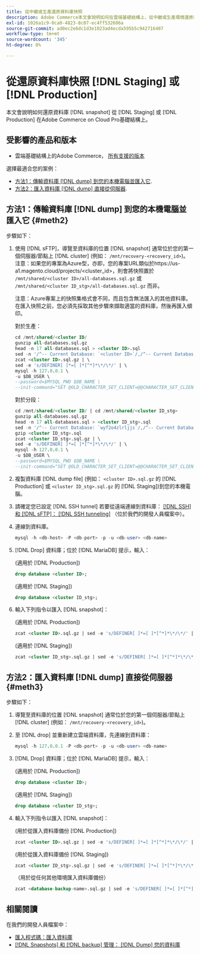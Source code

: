 ```yaml
---
title: 從中繼或生產還原資料庫快照
description: Adobe Commerce本文會說明如何在雲端基礎結構上，從中繼或生產環境還原DB快照。
exl-id: 1026a1c9-0ca0-4823-8c07-ec4ff532606a
source-git-commit: ad0ec2e6dc1d3e1023ad4ecda595b5c942716407
workflow-type: tm+mt
source-wordcount: '345'
ht-degree: 0%

---
```


# 從還原資料庫快照 [!DNL Staging] 或 [!DNL Production]

本文會說明如何還原資料庫 [!DNL snapshot] 從 [!DNL Staging] 或 [!DNL Production] 在Adobe Commerce on Cloud Pro基礎結構上。

## 受影響的產品和版本

* 雲端基礎結構上的Adobe Commerce， [所有支援的版本](https://magento.com/sites/default/files/magento-software-lifecycle-policy.pdf)

選擇最適合您的案例：

* [方法1：傳輸資料庫 [!DNL dump] 到您的本機電腦並匯入它](#meth2).
* [方法2：匯入資料庫 [!DNL dump] 直接從伺服器](#meth3).

## 方法1：傳輸資料庫 [!DNL dump] 到您的本機電腦並匯入它 {#meth2}

步驟如下：

1. 使用 [!DNL sFTP]，導覽至資料庫的位置 [!DNL snapshot] 通常位於您的第一個伺服器/節點上 [!DNL cluster] (例如： `/mnt/recovery-<recovery_id>`)。 注意：如果您的專案為Azure型，亦即，您的專案URL類似於https://us-a1.magento.cloud/projects/&lt;cluster_id>，則會將快照置於 `/mnt/shared/<cluster ID>/all-databases.sql.gz` 或 `/mnt/shared/<cluster ID_stg>/all-databases.sql.gz` 而非。

   注意：Azure專案上的快照集格式會不同，而且包含無法匯入的其他資料庫。 在匯入快照之前，您必須先採取其他步驟來擷取適當的資料庫，然後再匯入傾印。

   對於生產：

   ```sql
   cd /mnt/shared/<cluster ID/
   gunzip all-databases.sql.gz 
   head -n 17 all-databases.sql > <cluster ID>.sql 
   sed -n '/^-- Current Database: `<cluster ID>`/,/^-- Current Database: `/p' all-databases.sql >> <cluster ID>.sql gzip <cluster ID>.sql
   zcat <cluster ID>.sql.gz | \
   sed -e 's/DEFINER[ ]*=[ ]*[^*]*\*/\*/' | \
   mysql -h 127.0.0.1 \
   -u $DB_USER \
   --password=$MYSQL_PWD $DB_NAME \
   --init-command="SET @OLD_CHARACTER_SET_CLIENT=@@CHARACTER_SET_CLIENT ;SET @OLD_CHARACTER_SET_RESULTS=@@CHARACTER_SET_RESULTS ;SET @OLD_COLLATION_CONNECTION=@@COLLATION_CONNECTION ;SET NAMES utf8 ;SET @OLD_TIME_ZONE=@@TIME_ZONE ;SET TIME_ZONE='+00:00' ;SET @OLD_UNIQUE_CHECKS=@@UNIQUE_CHECKS, UNIQUE_CHECKS=0 ;SET @OLD_FOREIGN_KEY_CHECKS=@@FOREIGN_KEY_CHECKS, FOREIGN_KEY_CHECKS=0 ;SET @OLD_SQL_MODE=@@SQL_MODE, SQL_MODE='NO_AUTO_VALUE_ON_ZERO' ;SET @OLD_SQL_NOTES=@@SQL_NOTES, SQL_NOTES=0;"
   ```

   對於分段：

   ```sql
   cd /mnt/shared/<cluster ID/ | cd /mnt/shared/<cluster ID_stg>
   gunzip all-databases.sql.gz 
   head -n 17 all-databases.sql > <cluster ID_stg>.sql
   sed -n '/^-- Current Database: `wyf2o4zlrljjs`/,/^-- Current Database: `/p' all-databases.sql >> <cluster ID_stg>.sql 
   gzip <cluster ID_stg>.sql  
   zcat <cluster ID_stg>.sql.gz | \
   sed -e 's/DEFINER[ ]*=[ ]*[^*]*\*/\*/' | \
   mysql -h 127.0.0.1 \
   -u $DB_USER \
   --password=$MYSQL_PWD $DB_NAME \
   --init-command="SET @OLD_CHARACTER_SET_CLIENT=@@CHARACTER_SET_CLIENT ;SET @OLD_CHARACTER_SET_RESULTS=@@CHARACTER_SET_RESULTS ;SET @OLD_COLLATION_CONNECTION=@@COLLATION_CONNECTION ;SET NAMES utf8 ;SET @OLD_TIME_ZONE=@@TIME_ZONE ;SET TIME_ZONE='+00:00' ;SET @OLD_UNIQUE_CHECKS=@@UNIQUE_CHECKS, UNIQUE_CHECKS=0 ;SET @OLD_FOREIGN_KEY_CHECKS=@@FOREIGN_KEY_CHECKS, FOREIGN_KEY_CHECKS=0 ;SET @OLD_SQL_MODE=@@SQL_MODE, SQL_MODE='NO_AUTO_VALUE_ON_ZERO' ;SET @OLD_SQL_NOTES=@@SQL_NOTES, SQL_NOTES=0;"
   ```

1. 複製資料庫 [!DNL dump file] (例如： `<cluster ID>.sql.gz` 的 [!DNL Production] 或 `<cluster ID_stg>.sql.gz` 的 [!DNL Staging])到您的本機電腦。
1. 請確定您已設定 [!DNL SSH tunnel] 若要從遠端連線到資料庫： [[!DNL SSH] 和 [!DNL sFTP]： [!DNL SSH tunneling]](https://devdocs.magento.com/cloud/env/environments-ssh.html#env-start-tunn) （位於我們的開發人員檔案中）。
1. 連線到資料庫。

   ```sql
   mysql -h <db-host> -P <db-port> -p -u <db-user> <db-name>
   ```

1. [!DNL Drop] 資料庫；位於 [!DNL MariaDB] 提示，輸入：

   (適用於 [!DNL Production])

   ```sql
   drop database <cluster ID>;
   ```

   (適用於 [!DNL Staging])

   ```sql
   drop database <cluster ID_stg>;
   ```

1. 輸入下列指令以匯入 [!DNL snapshot]：

   (適用於 [!DNL Production])

   ```sql
   zcat <cluster ID>.sql.gz | sed -e 's/DEFINER[ ]*=[ ]*[^*]*\*/\*/' | mysql -h 127.0.0.1 -P <db-port> -p -u   <db-user> <db-name>
   ```

   (適用於 [!DNL Staging])

   ```sql
   zcat <cluster ID_stg>.sql.gz | sed -e 's/DEFINER[ ]*=[ ]*[^*]*\*/\*/' | mysql -h 127.0.0.1 -P <db-port> -p -u   <db-user> <db-name>
   ```

## 方法2：匯入資料庫 [!DNL dump] 直接從伺服器 {#meth3}

步驟如下：

1. 導覽至資料庫的位置 [!DNL snapshot] 通常位於您的第一個伺服器/節點上 [!DNL cluster] (例如： `/mnt/recovery-<recovery_id>`)。
1. 至 [!DNL drop] 並重新建立雲端資料庫，先連線到資料庫：

   ```sql
   mysql -h 127.0.0.1 -P <db-port> -p -u <db-user> <db-name>
   ```

1. [!DNL Drop] 資料庫；位於 [!DNL MariaDB] 提示，輸入：

   (適用於 [!DNL Production])

   ```sql
   drop database <cluster ID>;
   ```

   (適用於 [!DNL Staging])

   ```sql
   drop database <cluster ID_stg>;
   ```

1. 輸入下列指令以匯入 [!DNL snapshot]：

   (用於從匯入資料庫備份 [!DNL Production])

   ```sql
   zcat <cluster ID>.sql.gz | sed -e 's/DEFINER[ ]*=[ ]*[^*]*\*/\*/' | mysql -h 127.0.0.1 -p -u <db-user> <db-name>
   ```

   (用於從匯入資料庫備份 [!DNL Staging])

   ```sql
   zcat <cluster ID_stg>.sql.gz | sed -e 's/DEFINER[ ]*=[ ]*[^*]*\*/\*/' | mysql -h 127.0.0.1 -p -u <db-user> <db-name>
   ```

   （用於從任何其他環境匯入資料庫備份）

   ```sql
   zcat <database-backup-name>.sql.gz | sed -e 's/DEFINER[ ]*=[ ]*[^*]*\*/\*/' | mysql -h 127.0.0.1 -p -u <db-user> <db-name>
   ```

## 相關閱讀

在我們的開發人員檔案中：

* [匯入程式碼：匯入資料庫](https://devdocs.magento.com/cloud/setup/first-time-setup-import-import.html#cloud-import-db)
* [[!DNL Snapshots] 和 [!DNL backup] 管理： [!DNL Dump] 您的資料庫](https://devdocs.magento.com/cloud/project/project-webint-snap.html#db-dump)
